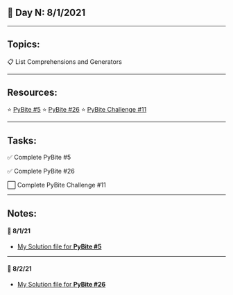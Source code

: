 ## :calendar: Day N: 8/1/2021
---

## Topics:

:clipboard: List Comprehensions and Generators

---

## Resources:

:star: [PyBite #5](https://codechalleng.es/bites/5/)
:star: [PyBite #26](https://codechalleng.es/bites/26/)
:star: [PyBite Challenge #11](https://codechalleng.es/challenges/11)

---

## Tasks:

:white_check_mark: Complete PyBite #5

:white_check_mark: Complete PyBite #26

:white_large_square: Complete PyBite Challenge #11

---

## Notes:

#### :notebook: 8/1/21

- [My Solution file for **PyBite #5**](pybite_5.py)

---

#### :notebook: 8/2/21

- [My Solution file for **PyBite #26**](pybite_26.py)
